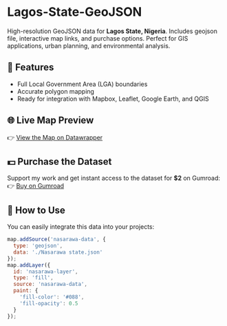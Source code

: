 # Lagos-State-GeoJSON
High-resolution GeoJSON data for **Lagos State, Nigeria**. Includes geojson file, interactive map links, and purchase options. Perfect for GIS applications, urban planning, and environmental analysis.

## 📍 **Features**
- Full Local Government Area (LGA) boundaries
- Accurate polygon mapping
- Ready for integration with Mapbox, Leaflet, Google Earth, and QGIS

## 🌐 **Live Map Preview**
👉 [View the Map on Datawrapper](https://www.datawrapper.de/_/Y6NHD/)

## 💵 **Purchase the Dataset**
Support my work and get instant access to the dataset for **$2** on Gumroad:  
👉 [Buy on Gumroad](https://geodatajade.gumroad.com/l/lagosgeojson?autocomplete=true&layout=discover&query=lagos+state+&recommended_by=search&_gl=1*1kw5f3h*_ga*MjU3MTM4NzQ4LjE3NDY4MDI2OTE.*_ga_6LJN6D94N6*czE3NDY4NzA5MjYkbzQkZzEkdDE3NDY4NzM0MDUkajAkbDAkaDA.)

## 🚀 **How to Use**
You can easily integrate this data into your projects:
```javascript
map.addSource('nasarawa-data', {
  type: 'geojson',
  data: './Nasarawa state.json'
});
map.addLayer({
  id: 'nasarawa-layer',
  type: 'fill',
  source: 'nasarawa-data',
  paint: {
    'fill-color': '#088',
    'fill-opacity': 0.5
  }
});

